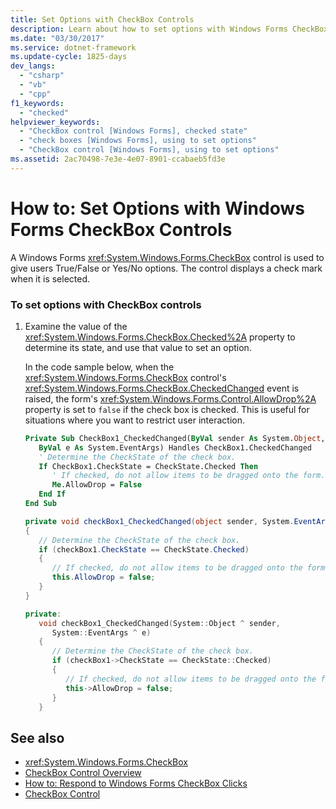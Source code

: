 ```yaml
---
title: Set Options with CheckBox Controls
description: Learn about how to set options with Windows Forms CheckBox controls, which are used to give users True/False or Yes/No options.
ms.date: "03/30/2017"
ms.service: dotnet-framework
ms.update-cycle: 1825-days
dev_langs:
  - "csharp"
  - "vb"
  - "cpp"
f1_keywords:
  - "checked"
helpviewer_keywords:
  - "CheckBox control [Windows Forms], checked state"
  - "check boxes [Windows Forms], using to set options"
  - "CheckBox control [Windows Forms], using to set options"
ms.assetid: 2ac70498-7e3e-4e07-8901-ccabaeb5fd3e
---
```

# How to: Set Options with Windows Forms CheckBox Controls

A Windows Forms <xref:System.Windows.Forms.CheckBox> control is used to give users True/False or Yes/No options. The control displays a check mark when it is selected.

### To set options with CheckBox controls

1. Examine the value of the <xref:System.Windows.Forms.CheckBox.Checked%2A> property to determine its state, and use that value to set an option.

     In the code sample below, when the <xref:System.Windows.Forms.CheckBox> control's <xref:System.Windows.Forms.CheckBox.CheckedChanged> event is raised, the form's <xref:System.Windows.Forms.Control.AllowDrop%2A> property is set to `false` if the check box is checked. This is useful for situations where you want to restrict user interaction.

    ```vb
    Private Sub CheckBox1_CheckedChanged(ByVal sender As System.Object, _
       ByVal e As System.EventArgs) Handles CheckBox1.CheckedChanged
       ' Determine the CheckState of the check box.
       If CheckBox1.CheckState = CheckState.Checked Then
          ' If checked, do not allow items to be dragged onto the form.
          Me.AllowDrop = False
       End If
    End Sub
    ```

    ```csharp
    private void checkBox1_CheckedChanged(object sender, System.EventArgs e)
    {
       // Determine the CheckState of the check box.
       if (checkBox1.CheckState == CheckState.Checked)
       {
          // If checked, do not allow items to be dragged onto the form.
          this.AllowDrop = false;
       }
    }
    ```

    ```cpp
    private:
       void checkBox1_CheckedChanged(System::Object ^ sender,
          System::EventArgs ^ e)
       {
          // Determine the CheckState of the check box.
          if (checkBox1->CheckState == CheckState::Checked)
          {
             // If checked, do not allow items to be dragged onto the form.
             this->AllowDrop = false;
          }
       }
    ```

## See also

- <xref:System.Windows.Forms.CheckBox>
- [CheckBox Control Overview](checkbox-control-overview-windows-forms.md)
- [How to: Respond to Windows Forms CheckBox Clicks](how-to-respond-to-windows-forms-checkbox-clicks.md)
- [CheckBox Control](checkbox-control-windows-forms.md)
